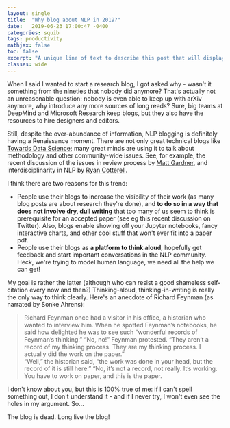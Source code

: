 ```yaml
---
layout: single
title:  "Why blog about NLP in 2019?"
date:   2019-06-23 17:00:47 -0400
categories: squib
tags: productivity 
mathjax: false
toc: false
excerpt: "A unique line of text to describe this post that will display in an archive listing and meta description with SEO benefits."
classes: wide
---
```


When I said I wanted to start a research blog, I got asked why - wasn't it something from the nineties that nobody did anymore? That's actually not an unreasonable question: nobody is even able to keep up with arXiv anymore, why introduce any more sources of long reads? Sure, big teams at DeepMind and Microsoft Research keep blogs, but they also have the resources to hire designers and editors.

Still, despite the over-abundance of information, NLP blogging is definitely having a Renaissance moment. There are not only great technical blogs like [Towards Data Science](https://towardsdatascience.com/); many great minds are using it to talk about methodology and other community-wide issues. See, for example, the recent discussion of the issues in review process by [Matt Gardner](https://medium.com/ai2-blog/5-steps-to-reconciling-pre-prints-and-blind-review-92a2d80d8735), and interdisciplinarity in NLP by [Ryan Cotterell](https://medium.com/@ryancotterell/what-interdisciplinarity-in-acl-means-to-me-f070121bfa85).

I think there are two reasons for this trend:

* People use their blogs to increase the visibility of their work (as many blog posts are about research they're done), and **to do so in a way that does not involve dry, dull writing** that too many of us seem to think is prerequisite for an accepted paper (see eg this recent discussion on Twitter). Also, blogs enable showing off your Jupyter notebooks, fancy interactive charts, and other cool stuff that won't ever fit into a paper pdf.
* People use their blogs as **a platform to think aloud**, hopefully get feedback and start important conversations in the NLP community. Heck, we're trying to model human language, we need all the help we can get! 

My goal is rather the latter (although who can resist a good shameless self-citation every now and then?) Thinking-aloud, thinking-in-writing is really the only way to think clearly. Here's an anecdote of Richard Feynman (as narrated by Sonke Ahrens):

> Richard Feynman once had a visitor in his office, a historian who wanted to interview him. When he spotted Feynman’s notebooks, he said how delighted he was to see such “wonderful records of Feynman’s thinking.” “No, no!” Feynman protested. “They aren’t a record of my thinking process. They are my thinking process. I actually did the work on the paper.” <br/>
  “Well,” the historian said, “the work was done in your head, but the record of it is still here.” “No, it’s not a record, not really. It’s working. You have to work on paper, and this is the paper.

I don't know about you, but this is 100% true of me: if I can't spell something out, I don't understand it - and if I never try, I won't even see the holes in my argument. So... 

The blog is dead. Long live the blog! 